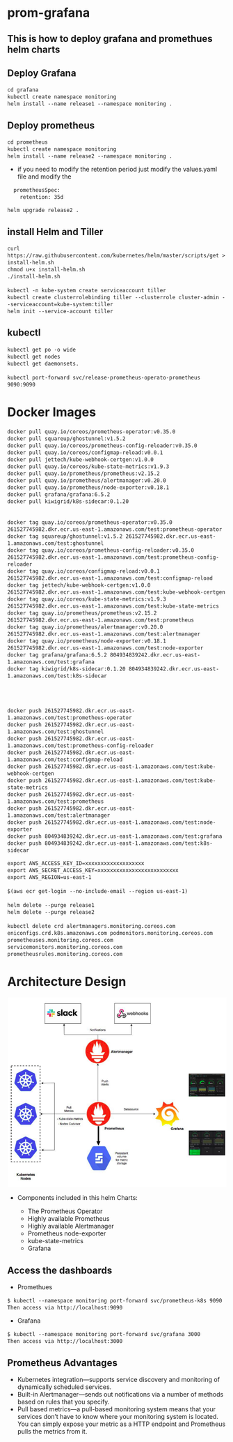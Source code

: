 # prom-grafana

## This is how to deploy grafana and promethues helm charts

## Deploy Grafana 
```
cd grafana
kubectl create namespace monitoring
helm install --name release1 --namespace monitoring .
```



## Deploy prometheus 
```
cd prometheus
kubectl create namespace monitoring
helm install --name release2 --namespace monitoring .
```


- if you need to modify the retention period just modify the values.yaml file and modify the 
```
  prometheusSpec:
    retention: 35d
```
```
helm upgrade release2 .
```

## install Helm and Tiller

```
curl https://raw.githubusercontent.com/kubernetes/helm/master/scripts/get > install-helm.sh
chmod u+x install-helm.sh
./install-helm.sh

kubectl -n kube-system create serviceaccount tiller
kubectl create clusterrolebinding tiller --clusterrole cluster-admin --serviceaccount=kube-system:tiller
helm init --service-account tiller
```

## kubectl
```
kubectl get po -o wide
kubectl get nodes
kubectl get daemonsets.

kubectl port-forward svc/release-prometheus-operato-prometheus 9090:9090
```





# Docker Images
```
docker pull quay.io/coreos/prometheus-operator:v0.35.0
docker pull squareup/ghostunnel:v1.5.2
docker pull quay.io/coreos/prometheus-config-reloader:v0.35.0
docker pull quay.io/coreos/configmap-reload:v0.0.1
docker pull jettech/kube-webhook-certgen:v1.0.0
docker pull quay.io/coreos/kube-state-metrics:v1.9.3
docker pull quay.io/prometheus/prometheus:v2.15.2
docker pull quay.io/prometheus/alertmanager:v0.20.0
docker pull quay.io/prometheus/node-exporter:v0.18.1
docker pull grafana/grafana:6.5.2
docker pull kiwigrid/k8s-sidecar:0.1.20


docker tag quay.io/coreos/prometheus-operator:v0.35.0 261527745982.dkr.ecr.us-east-1.amazonaws.com/test:prometheus-operator
docker tag squareup/ghostunnel:v1.5.2 261527745982.dkr.ecr.us-east-1.amazonaws.com/test:ghostunnel
docker tag quay.io/coreos/prometheus-config-reloader:v0.35.0 261527745982.dkr.ecr.us-east-1.amazonaws.com/test:prometheus-config-reloader
docker tag quay.io/coreos/configmap-reload:v0.0.1 261527745982.dkr.ecr.us-east-1.amazonaws.com/test:configmap-reload
docker tag jettech/kube-webhook-certgen:v1.0.0 261527745982.dkr.ecr.us-east-1.amazonaws.com/test:kube-webhook-certgen
docker tag quay.io/coreos/kube-state-metrics:v1.9.3 261527745982.dkr.ecr.us-east-1.amazonaws.com/test:kube-state-metrics
docker tag quay.io/prometheus/prometheus:v2.15.2 261527745982.dkr.ecr.us-east-1.amazonaws.com/test:prometheus
docker tag quay.io/prometheus/alertmanager:v0.20.0 261527745982.dkr.ecr.us-east-1.amazonaws.com/test:alertmanager
docker tag quay.io/prometheus/node-exporter:v0.18.1 261527745982.dkr.ecr.us-east-1.amazonaws.com/test:node-exporter
docker tag grafana/grafana:6.5.2 804934839242.dkr.ecr.us-east-1.amazonaws.com/test:grafana
docker tag kiwigrid/k8s-sidecar:0.1.20 804934839242.dkr.ecr.us-east-1.amazonaws.com/test:k8s-sidecar




docker push 261527745982.dkr.ecr.us-east-1.amazonaws.com/test:prometheus-operator
docker push 261527745982.dkr.ecr.us-east-1.amazonaws.com/test:ghostunnel
docker push 261527745982.dkr.ecr.us-east-1.amazonaws.com/test:prometheus-config-reloader
docker push 261527745982.dkr.ecr.us-east-1.amazonaws.com/test:configmap-reload
docker push 261527745982.dkr.ecr.us-east-1.amazonaws.com/test:kube-webhook-certgen
docker push 261527745982.dkr.ecr.us-east-1.amazonaws.com/test:kube-state-metrics
docker push 261527745982.dkr.ecr.us-east-1.amazonaws.com/test:prometheus
docker push 261527745982.dkr.ecr.us-east-1.amazonaws.com/test:alertmanager
docker push 261527745982.dkr.ecr.us-east-1.amazonaws.com/test:node-exporter
docker push 804934839242.dkr.ecr.us-east-1.amazonaws.com/test:grafana
docker push 804934839242.dkr.ecr.us-east-1.amazonaws.com/test:k8s-sidecar

```
```
export AWS_ACCESS_KEY_ID=xxxxxxxxxxxxxxxxxxx
export AWS_SECRET_ACCESS_KEY=xxxxxxxxxxxxxxxxxxxxxxxxxx
export AWS_REGION=us-east-1

$(aws ecr get-login --no-include-email --region us-east-1)

helm delete --purge release1
helm delete --purge release2

kubectl delete crd alertmanagers.monitoring.coreos.com eniconfigs.crd.k8s.amazonaws.com podmonitors.monitoring.coreos.com prometheuses.monitoring.coreos.com servicemonitors.monitoring.coreos.com prometheusrules.monitoring.coreos.com

```






# Architecture Design

![](./images/prom2.png)

- Components included in this helm Charts:

  - The Prometheus Operator
  - Highly available Prometheus
  - Highly available Alertmanager
  - Prometheus node-exporter
  - kube-state-metrics
  - Grafana




## Access the dashboards

- Promethues
```
$ kubectl --namespace monitoring port-forward svc/prometheus-k8s 9090
Then access via http://localhost:9090
```


- Grafana
```
$ kubectl --namespace monitoring port-forward svc/grafana 3000
Then access via http://localhost:3000
```


## Prometheus Advantages
- Kubernetes integration—supports service discovery and monitoring of dynamically scheduled services.  
- Built-in Alertmanager—sends out notifications via a number of methods based on rules that you specify.
- Pull based metrics—a pull-based monitoring system means that your services don’t have to know where your monitoring system is located. You can simply expose your metric as a HTTP endpoint and Prometheus pulls the metrics from it.










































































































